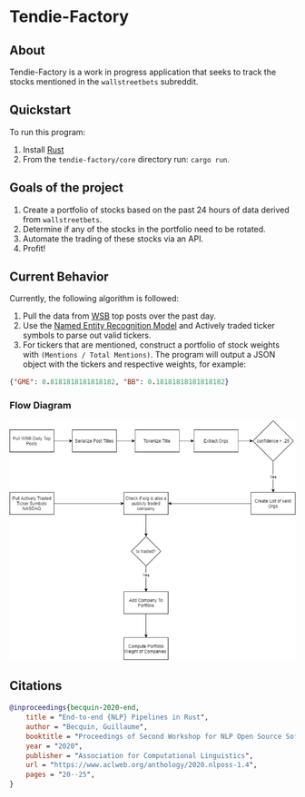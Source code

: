 # Tendie-Factory

## About

Tendie-Factory is a work in progress application that seeks to track the stocks mentioned in the `wallstreetbets` subreddit.

## Quickstart

To run this program:

1. Install [Rust](https://www.rust-lang.org/tools/install)
2. From the `tendie-factory/core` directory run: `cargo run`.

## Goals of the project

1. Create a portfolio of stocks based on the past 24 hours of data derived from `wallstreetbets`.
2. Determine if any of the stocks in the portfolio need to be rotated.
3. Automate the trading of these stocks via an API.
4. Profit!

## Current Behavior

Currently, the following algorithm is followed:

1. Pull the data from [WSB](https://www.reddit.com/r/wallstreetbets) top posts over the past day.
2. Use the [Named Entity Recognition Model](https://en.wikipedia.org/wiki/Named-entity_recognition) and Actively traded ticker symbols to parse out valid tickers.
3. For tickers that are mentioned, construct a portfolio of stock weights with `(Mentions / Total Mentions)`.
The program will output a JSON object with the tickers and respective weights, for example:

```json
{"GME": 0.8181818181818182, "BB": 0.18181818181818182}
```

### Flow Diagram

![Diagram of Flow](./docs/tendie-factory.png)

## Citations

```bibtex
@inproceedings{becquin-2020-end,
    title = "End-to-end {NLP} Pipelines in Rust",
    author = "Becquin, Guillaume",
    booktitle = "Proceedings of Second Workshop for NLP Open Source Software (NLP-OSS)",
    year = "2020",
    publisher = "Association for Computational Linguistics",
    url = "https://www.aclweb.org/anthology/2020.nlposs-1.4",
    pages = "20--25",
}
```